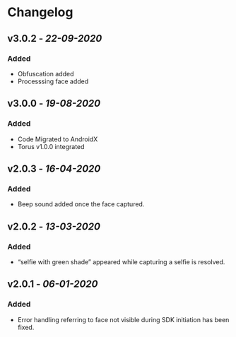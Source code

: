 # Changelog


## **v3.0.2** - *22-09-2020*

### Added
- Obfuscation added
- Processsing face added


## **v3.0.0** - *19-08-2020*

### Added
- Code Migrated to AndroidX
- Torus v1.0.0 integrated 



## **v2.0.3** - *16-04-2020*

### Added
- Beep sound added once the face captured.

## **v2.0.2** - *13-03-2020*

### Added
- “selfie with green shade” appeared while capturing a selfie is resolved.

## **v2.0.1** - *06-01-2020*

### Added
- Error handling referring to face not visible during SDK initiation has been fixed.
